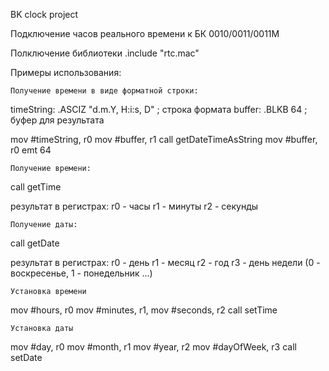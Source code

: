 BK clock project

Подключение часов реального времени к БК 0010/0011/0011М

Полключение библиотеки
.include "rtc.mac"


Примеры использования:

	Получение времени в виде форматной строки:

timeString: .ASCIZ "d.m.Y, H:i:s, D"  	; строка формата
buffer: .BLKB 64			; буфер для результата

mov #timeString, r0
mov #buffer, r1
call getDateTimeAsString
mov #buffer, r0
emt 64 	


	Получение времени:

call getTime

результат в регистрах:
r0 - часы
r1 - минуты
r2 - секунды


	Получение даты:

call getDate

результат в регистрах:
r0 - день
r1 - месяц
r2 - год
r3 - день недели (0 - воскресенье, 1 - понедельник ...)


	Установка времени

mov #hours, r0 
mov #minutes, r1, 
mov #seconds, r2 
call setTime


	Установка даты
mov #day, r0 
mov #month, r1
mov #year, r2 
mov #dayOfWeek, r3
call setDate




